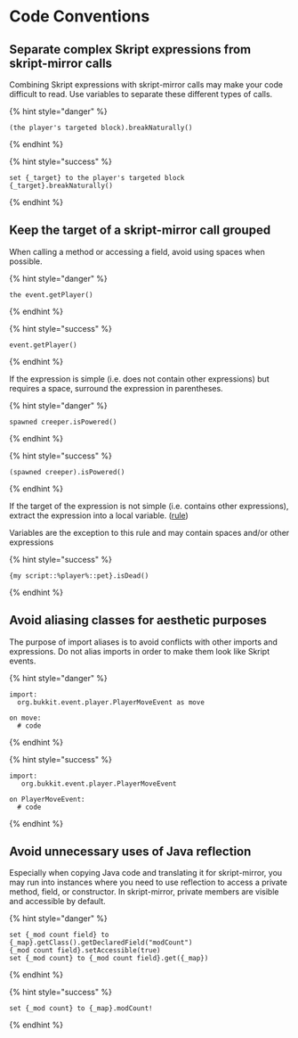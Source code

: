 # Code Conventions

## Separate complex Skript expressions from skript-mirror calls

Combining Skript expressions with skript-mirror calls may make your code difficult to read. Use variables to separate these different types of calls.

{% hint style="danger" %}
```text
(the player's targeted block).breakNaturally()
```
{% endhint %}

{% hint style="success" %}
```text
set {_target} to the player's targeted block
{_target}.breakNaturally()
```
{% endhint %}

## Keep the target of a skript-mirror call grouped

When calling a method or accessing a field, avoid using spaces when possible.

{% hint style="danger" %}
```text
the event.getPlayer()
```
{% endhint %}

{% hint style="success" %}
```text
event.getPlayer()
```
{% endhint %}

If the expression is simple \(i.e. does not contain other expressions\) but requires a space, surround the expression in parentheses.

{% hint style="danger" %}
```text
spawned creeper.isPowered()
```
{% endhint %}

{% hint style="success" %}
```text
(spawned creeper).isPowered()
```
{% endhint %}

If the target of the expression is not simple \(i.e. contains other expressions\), extract the expression into a local variable. \([rule](code-conventions.md#separate-complex-skript-expressions-from-skript-mirror-calls)\)

Variables are the exception to this rule and may contain spaces and/or other expressions

{% hint style="success" %}
```text
{my script::%player%::pet}.isDead()
```
{% endhint %}

## Avoid aliasing classes for aesthetic purposes

The purpose of import aliases is to avoid conflicts with other imports and expressions. Do not alias imports in order to make them look like Skript events.

{% hint style="danger" %}
```text
import:
  org.bukkit.event.player.PlayerMoveEvent as move
  
on move:
  # code
```
{% endhint %}

{% hint style="success" %}
```text
import:
   org.bukkit.event.player.PlayerMoveEvent

on PlayerMoveEvent:
  # code
```
{% endhint %}

## Avoid unnecessary uses of Java reflection

Especially when copying Java code and translating it for skript-mirror, you may run into instances where you need to use reflection to access a private method, field, or constructor. In skript-mirror, private members are visible and accessible by default.

{% hint style="danger" %}
```text
set {_mod count field} to {_map}.getClass().getDeclaredField("modCount")
{_mod count field}.setAccessible(true)
set {_mod count} to {_mod count field}.get({_map})
```
{% endhint %}

{% hint style="success" %}
```text
set {_mod count} to {_map}.modCount!
```
{% endhint %}

